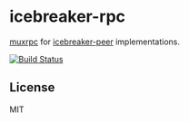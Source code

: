 icebreaker-rpc
============
[muxrpc](https://github.com/ssbc/muxrpc) for [icebreaker-peer](https://github.com/alligator-io/icebreaker-peer) implementations.

[![Build Status](https://travis-ci.org/alligator-io/icebreaker-rpc.svg?branch=master)](https://travis-ci.org/alligator-io/icebreaker-rpc)

## License
MIT
